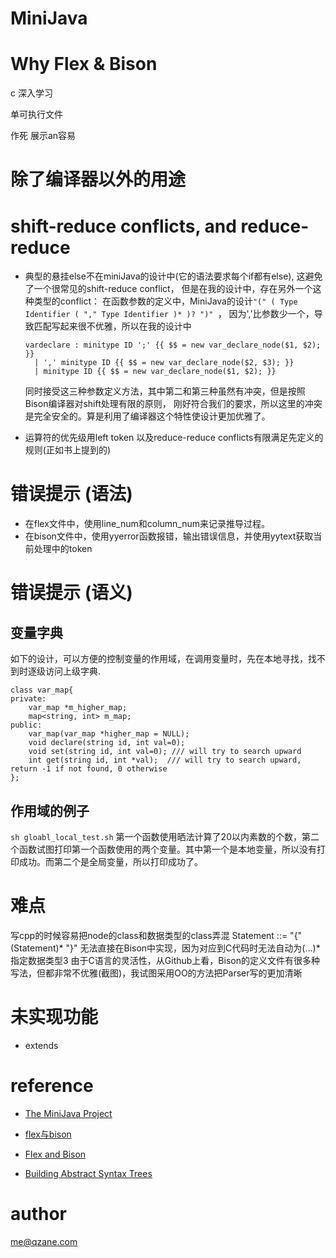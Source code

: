 # MiniJava

# Why Flex & Bison

c 深入学习

单可执行文件

作死 展示an容易

# 除了编译器以外的用途

# shift-reduce conflicts, and reduce-reduce
* 典型的悬挂else不在miniJava的设计中(它的语法要求每个if都有else), 
  这避免了一个很常见的shift-reduce conflict， 但是在我的设计中，存在另外一个这种类型的conflict：
  在函数参数的定义中，MiniJava的设计`"(" ( Type Identifier ( "," Type Identifier )* )? ")" `，
  因为','比参数少一个，导致匹配写起来很不优雅，所以在我的设计中
  ```
  vardeclare : minitype ID ';' {{ $$ = new var_declare_node($1, $2); }}
    | ',' minitype ID {{ $$ = new var_declare_node($2, $3); }}
    | minitype ID {{ $$ = new var_declare_node($1, $2); }}
  ```
  同时接受这三种参数定义方法，其中第二和第三种虽然有冲突，但是按照Bison编译器对shift处理有限的原则，
  刚好符合我们的要求，所以这里的冲突是完全安全的。算是利用了编译器这个特性使设计更加优雅了。

* 运算符的优先级用left token 以及reduce-reduce conflicts有限满足先定义的规则(正如书上提到的)


# 错误提示 (语法)
* 在flex文件中，使用line_num和column_num来记录推导过程。
* 在bison文件中，使用yyerror函数报错，输出错误信息，并使用yytext获取当前处理中的token


# 错误提示 (语义)
## 变量字典
如下的设计，可以方便的控制变量的作用域，在调用变量时，先在本地寻找，找不到时逐级访问上级字典.
```
class var_map{
private:
	var_map *m_higher_map;
	map<string, int> m_map;
public:
	var_map(var_map *higher_map = NULL);
	void declare(string id, int val=0);
	void set(string id, int val=0); /// will try to search upward
	int get(string id, int *val);  /// will try to search upward, return -1 if not found, 0 otherwise
};
```
## 作用域的例子
`sh gloabl_local_test.sh`
第一个函数使用晒法计算了20以内素数的个数，第二个函数试图打印第一个函数使用的两个变量。其中第一个是本地变量，所以没有打印成功。而第二个是全局变量，所以打印成功了。



# 难点
写cpp的时候容易把node的class和数据类型的class弄混
Statement ::= "{" (Statement)* "}" 无法直接在Bison中实现，因为对应到C代码时无法自动为(...)*指定数据类型3
由于C语言的灵活性，从Github上看，Bison的定义文件有很多种写法，但都非常不优雅(截图)，我试图采用OO的方法把Parser写的更加清晰

# 未实现功能
* extends

# reference

* [The MiniJava Project](http://www.cambridge.org/us/features/052182060X/)

* [flex与bison](https://book.douban.com/subject/6109479/)

* [Flex and Bison](http://aquamentus.com/flex_bison.html)

* [Building Abstract Syntax Trees ](http://web.eecs.utk.edu/~bvz/teaching/cs461Sp11/notes/parse_tree/)

# author

me@qzane.com
